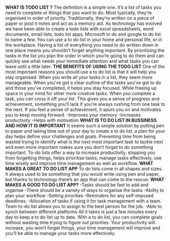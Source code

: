 **WHAT IS TODO LIST ?**
The definition is a simple one. It’s a list of tasks you need to complete or things that you want to do. 
Most typically, they’re organised in order of priority. Traditionally, they’re written on a piece of paper or post it notes and act as a memory aid. As technology has evolved we have been able to create a todo lists with excel spreadsheets, word documents, email lists, todo list apps, Microsoft to do and google to do list to name a few. You can use a to do list in your home and personal life, or in the workplace.
Having a list of everything you need to do written down in one place means you shouldn’t forget anything important. By prioritising the tasks in the list you plan the order in which you’re going to do them and can quickly see what needs your immediate attention and what tasks you can leave until a little later.
**THE BENEFITS OF USING THE TODO LIST**
One of the most important reasons you should use a to do list is that it will help you stay organised. When you write all your tasks in a list, they seem more manageable. When you’ve got a clear outline of the tasks you’ve got to do and those you’ve completed, it helps you stay focused. While freeing up space in your mind for other more creative tasks.
When you complete a task, you can cross it off your list. This gives you a sense of progress and achievement, something you’ll lack if you’re always rushing from one task to the next. If you feel a sense of achievement, it spurs you on and motivates you to keep moving forward.
-Improves your memory
-Increases productivity
-Helps with motivation
**WHAT IS TO DO LIST IN BUSSINESS AND HOW IT IS IMPORTANT**
It seems such a simple solution by putting pen to paper and taking time out of your day to create a to do list, a plan for your day helps define your challenges and goals. Preventing time from being wasted trying to identify what is the next most important task to tackle next and even more important makes sure you don’t forget to do something important.
To-do lists offer a way to increase productivity, stopping you from forgetting things, helps prioritise tasks, manage tasks effectively, use time wisely and improve time management as well as workflow.
**WHAT MAKES A GREAT TO DO LIST APP**
To do lists come in all shapes and sizes. It always used to be something that you would write using pen and paper, but thanks to technology there’s an app that can come to the rescue. 
**WHAT MAKES A GOOD TO DO LIST APP?**
-Tasks should be fast to add and organise
-There should be a variety of ways to organise the tasks
-Ability to plan your workflow
-Setting priorities
-Reminders for any self-imposed deadlines.
-Allocation of tasks if using it for task management with a team. Team to-do list allows you to assign to the best person for the job.
-Able to synch between different platforms
All it takes is just a few minutes every day to keep a to do list up to date. With a to do list, you can complete goals without wasting time trying to figure out priorities. Your productivity will increase, you won’t forget things, your time management will improve and you’ll be able to manage your tasks more effectively.
